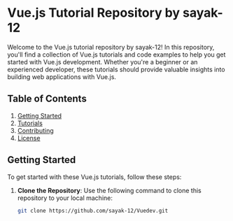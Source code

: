 # Vue.js Tutorial Repository by sayak-12

Welcome to the Vue.js tutorial repository by sayak-12! In this repository, you'll find a collection of Vue.js tutorials and code examples to help you get started with Vue.js development. Whether you're a beginner or an experienced developer, these tutorials should provide valuable insights into building web applications with Vue.js.

## Table of Contents

1. [Getting Started](#getting-started)
2. [Tutorials](#tutorials)
3. [Contributing](#contributing)
4. [License](#license)

## Getting Started

To get started with these Vue.js tutorials, follow these steps:

1. **Clone the Repository**: Use the following command to clone this repository to your local machine:

   ```bash
   git clone https://github.com/sayak-12/Vuedev.git
